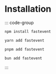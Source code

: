 # Installation
 
::: code-group

```bash [npm]
npm install fastevent
```

```bash [yarn]
yarn add fastevent
```

```bash [pnpm]
pnpm add fastevent
```

```bash [bun]
bun add fastevent
```

:::